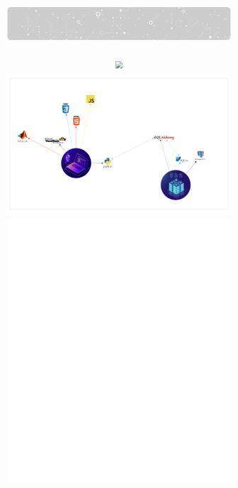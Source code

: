 <p align=center>
  
<img src="https://raw.githubusercontent.com/theidari/theidari/main/background.gif" width="720">
  
</p>

</br>
<p align=center> 
<img src="https://profile-counter.glitch.me/theidari/count.svg">
 </p>


<p align="Center">
  
<img src="https://github.com/theidari/theidari/blob/main/programming2.png" width="725">
  
</p>

<p align="Center">
<img src="https://raw.githubusercontent.com/theidari/statusrepo/5509c0123193758bea5fd82fefa810a408a95dc3/generated/overview.svg"><img src="https://raw.githubusercontent.com/theidari/statusrepo/5509c0123193758bea5fd82fefa810a408a95dc3/generated/languages.svg">
</p>


